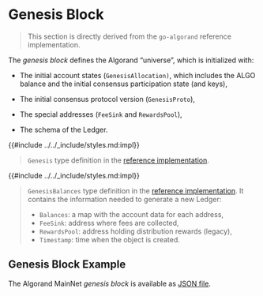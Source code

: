 # Genesis Block

> This section is directly derived from the `go-algorand` reference implementation.

The _genesis block_ defines the Algorand “universe”, which is initialized with:

- The initial account states (`GenesisAllocation)`, which includes the ALGO balance
and the initial consensus participation state (and keys),

- The initial consensus protocol version (`GenesisProto`),

- The special addresses (`FeeSink` and `RewardsPool`),

- The schema of the Ledger.

{{#include ../../_include/styles.md:impl}}
> `Genesis` type definition in the [reference implementation](https://github.com/algorand/go-algorand/blame/18990e06116efa0ad29008d5879c8e4dcfa51653/data/bookkeeping/genesis.go#L45).

{{#include ../../_include/styles.md:impl}}
> `GenesisBalances` type definition in the [reference implementation](https://github.com/algorand/go-algorand/blame/18990e06116efa0ad29008d5879c8e4dcfa51653/data/bookkeeping/genesis.go#L155).
> It contains the information needed to generate a new Ledger:
>
> - `Balances`: a map with the account data for each address,
> - `FeeSink`: address where fees are collected,
> - `RewardsPool`: address holding distribution rewards (legacy),
> - `Timestamp`: time when the object is created.

## Genesis Block Example

The Algorand MainNet _genesis block_ is available as [JSON file](../../_include/genesis-block.json).
